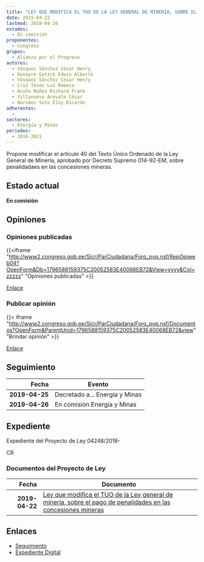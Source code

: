 ```yaml
---
title: "LEY QUE MODIFICA EL TUO DE LA LEY GENERAL DE MINERÍA, SOBRE EL PAGO DE PENALIDADES EN LAS CONCESIONES MINERAS"
date: 2019-04-22
lastmod: 2019-04-26
estados: 
  - En comisión
proponentes: 
  - Congreso
grupos: 
  - Alianza por el Progreso
autores: 
  - Vásquez Sánchez César Henry
  - Donayre Gotzch Edwin Alberto
  - Vásquez Sánchez César Henry
  - Cruz Tévez Luz Rebeca
  - Acuña Núñez Richard Frank
  - Villanueva Arévalo César
  - Narváez Soto Eloy Ricardo
adherentes: 
  - 
sectores: 
  - Energía y Minas
periodos: 
  - 2016-2021
---
```


Propone modificar el artículo 40 del Texto Único Ordenado de la Ley General de Minería, aprobado por Decreto Supremo 014-92-EM, sobre penalidadaes en las concesiones mineras.


## Estado actual

**En comisión**

## Opiniones

### Opiniones publicadas

{{<iframe "http://www2.congreso.gob.pe/Sicr/ParCiudadana/Foro_pvp.nsf/RepOpiweb04?OpenForm&Db=1796588159375C20052583E40068EB72&View=yyyy&Col=zzzzz" "Opiniones publicadas" >}}

[Enlace](http://www2.congreso.gob.pe/Sicr/ParCiudadana/Foro_pvp.nsf/RepOpiweb04?OpenForm&Db=1796588159375C20052583E40068EB72&View=yyyy&Col=zzzzz)
### Publicar opinión

{{< iframe "http://www2.congreso.gob.pe/Sicr/ParCiudadana/Foro_pvp.nsf/Documentos?OpenForm&ParentUnid=1796588159375C20052583E40068EB72&view" "Brindar opinión" >}}

[Enlace](http://www2.congreso.gob.pe/Sicr/ParCiudadana/Foro_pvp.nsf/Documentos?OpenForm&ParentUnid=1796588159375C20052583E40068EB72&view)

## Seguimiento

| Fecha | Evento |
|------:|--------|
| **2019-04-25** | Decretado a... Energía y Minas|
| **2019-04-26** | En comisión Energía y Minas|


## Expediente

Expediente del Proyecto de Ley 04248/2018-

CR


### Documentos del Proyecto de Ley

| Fecha | Documento |
|------:|--------|
| **2019-04-22** | [Ley que modifica el TUO de la Ley general de minería, sobre el pago de penalidades en las concesiones mineras](http://www.leyes.congreso.gob.pe/Documentos/2016_2021/Proyectos_de_Ley_y_de_Resoluciones_Legislativas/PL0424820190422.pdf) |

## Enlaces 

- [Seguimiento](http://www2.congreso.gob.pe/Sicr/TraDocEstProc/CLProLey2016.nsf/f7fff46988ca05b1052578e100829cc7/909d403081d2a1c3052583e400755606?OpenDocument)
- [Expediente Digital](http://www2.congreso.gob.pe/Sicr/TraDocEstProc/CLProLey2016.nsf/f7fff46988ca05b1052578e100829cc7/909d403081d2a1c3052583e400755606?OpenDocument&Click=05257FB7005EB655.eb71d0cf91d8294e05256cdf006b5706/$Body/0.1C6C)
